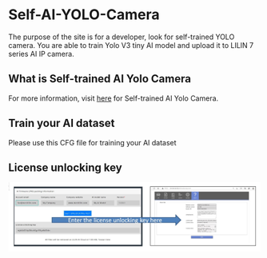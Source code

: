 # Self-AI-YOLO-Camera

The purpose of the site is for a developer, look for self-trained YOLO camera.  You are able to train Yolo V3 tiny AI model and upload it to LILIN 7 series AI IP camera.

## What is Self-trained AI Yolo Camera
For more information, visit [here](http://ai.meritlilin.com.tw:3380/) for Self-trained AI Yolo Camera.  

## Train your AI dataset
Please use this CFG file for training your AI dataset

## License unlocking key
![image](https://github.com/LILINOpenGitHub/Self-AI-YOLO-Camera/blob/main/images/license.jpg)
